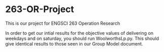 # 263-OR-Project
This is our project for ENGSCI 263 Operation Research

In order to get our intial results for the objective values of delivering on weekdays and on saturday, you should run 
WoolworthsLp.py. This should give identical results to those seen in our Group Model document. 
